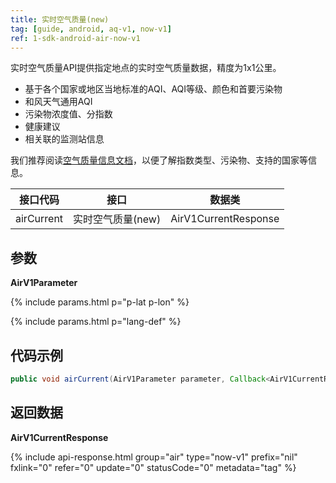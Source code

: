 ```yaml
---
title: 实时空气质量(new)
tag: [guide, android, aq-v1, now-v1]
ref: 1-sdk-android-air-now-v1
---
```


实时空气质量API提供指定地点的实时空气质量数据，精度为1x1公里。

- 基于各个国家或地区当地标准的AQI、AQI等级、颜色和首要污染物
- 和风天气通用AQI
- 污染物浓度值、分指数
- 健康建议
- 相关联的监测站信息

我们推荐阅读[空气质量信息文档](/docs/resource/air-info/)，以便了解指数类型、污染物、支持的国家等信息。

| 接口代码 | 接口                         | 数据类       |
| --------------- | ---------------------------- | ------------ |
| airCurrent | 实时空气质量(new)    | AirV1CurrentResponse |

## 参数 

**AirV1Parameter**

{% include params.html p="p-lat p-lon" %}

{% include params.html p="lang-def" %}


## 代码示例

```Java
public void airCurrent(AirV1Parameter parameter, Callback<AirV1CurrentResponse> callback);
```

## 返回数据

**AirV1CurrentResponse**

{% include api-response.html group="air" type="now-v1" prefix="nil" fxlink="0" refer="0" update="0" statusCode="0" metadata="tag"  %}
